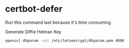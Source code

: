 certbot-defer
=============

Run this command last because it's time consuming

Generate Diffie Helman Key
```bash
openssl dhparam -out /etc/letsencrypt/dhparam.pem 4096
```
